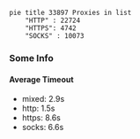 
```mermaid
pie title 33897 Proxies in list
    "HTTP" : 22724
    "HTTPS": 4742
    "SOCKS" : 10073
```

### Some Info
#### Average Timeout

- mixed: 2.9s
- http: 1.5s
- https: 8.6s
- socks: 6.6s
